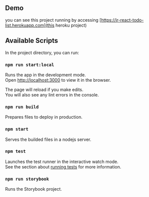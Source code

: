 ## Demo
you can see this project running by accessing [https://jr-react-todo-list.herokuapp.com](this heroku project)

## Available Scripts

In the project directory, you can run:

### `npm run start:local`

Runs the app in the development mode.<br>
Open [http://localhost:3000](http://localhost:3000) to view it in the browser.

The page will reload if you make edits.<br>
You will also see any lint errors in the console.

### `npm run build`
Prepares files to deploy in production.

### `npm start`
Serves the builded files in a nodejs server. 

### `npm test`

Launches the test runner in the interactive watch mode.<br>
See the section about [running tests](https://facebook.github.io/create-react-app/docs/running-tests) for more information.

### `npm run storybook`
Runs the Storybook project.

